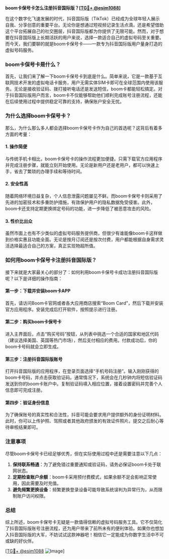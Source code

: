 **boom卡保号卡怎么注册抖音国际版？[[TG💪+ @esim1088](https://t.me/s/esim1088)]**

在这个数字化飞速发展的时代，抖音国际版（TikTok）已经成为全球年轻人展示自我、分享创意的重要平台。无论你是想通过短视频记录生活点滴，还是希望借助这个平台拓展自己的社交圈层，抖音国际版都为你提供了无限可能。然而，对于想要在抖音国际版上长期活跃的用户来说，选择一款适合自己的虚拟号码至关重要。而今天，我们要聊的就是boom卡保号卡——一款专为抖音国际版用户量身打造的虚拟号码服务。

### boom卡保号卡是什么？

首先，让我们来了解一下boom卡保号卡到底是什么。简单来说，它是一款基于互联网技术开发的虚拟电话卡服务，用户无需实体SIM卡即可在全球范围内使用该服务。无论是接收验证码、拨打接听电话还是发送短信，boom卡都能轻松搞定。对于抖音国际版用户而言，boom卡不仅能够帮助他们顺利完成账号注册流程，还能在后续使用过程中提供稳定可靠的支持，确保账户安全无忧。

### 为什么选择boom卡保号卡？

那么，为什么那么多人都会选择boom卡保号卡作为自己的首选呢？这背后有着多方面的考量：

#### 1. **操作简便**
与传统手机卡相比，boom卡保号卡的操作流程更加便捷。只需下载官方应用程序并完成注册步骤，就能立刻开始使用。无论是新用户还是老用户，都可以快速上手，省去了繁琐的办理手续和等待时间。

#### 2. **安全性高**
随着网络环境日益复杂，个人信息泄露问题屡见不鲜。而boom卡保号卡则采用了先进的加密技术和多重防护措施，有效保护用户的隐私数据免受侵害。此外，boom卡还支持定期更换绑定号码的功能，进一步降低了被恶意攻击的风险。

#### 3. **性价比出众**
虽然市面上也有不少类似的虚拟号码服务提供商，但很少有谁能像boom卡这样做到价格实惠且功能全面。无论是按月订阅还是按次付费，用户都能根据自身需求灵活选择最适合自己的方案，真正实现物超所值。

### 如何用boom卡保号卡注册抖音国际版？

接下来就是大家最关心的部分了：如何利用boom卡保号卡成功注册抖音国际版呢？以下是详细的操作指南：

#### 第一步：下载并安装boom卡APP
首先，请访问Boom卡官网或者各大应用商店搜索“Boom Card”，然后下载并安装官方应用程序。安装完成后打开软件，按照提示进行注册。

#### 第二步：购买boom卡保号卡
进入主界面后，点击“购买号码”按钮，从列表中挑选一个合适的国家和地区代码（建议选择美国、英国等热门市场），然后支付相应的费用。付款成功后，你的boom卡号码就会立即生成。

#### 第三步：注册抖音国际版账号
打开抖音国际版的应用程序，在登录页面选择“手机号码注册”。输入刚刚获得的boom卡号码，并点击获取验证码。通常情况下，系统会在几秒钟内将短信验证码发送到你的boom卡账户中。复制验证码填入相应位置，接着设置密码并完善个人信息即可完成注册。

#### 第四步：验证身份信息
为了确保账号的真实性和合法性，抖音可能会要求用户提供额外的身份证明材料。此时，你可以上传护照、驾照或者其他政府颁发的有效证件照片。提交之后耐心等待审核结果即可。

### 注意事项

尽管boom卡保号卡已经足够优秀，但在实际使用过程中还是需要注意以下几点：

1. **保持联系畅通**：为了避免错过重要通知或验证码，请务必保证boom卡处于联网状态。
2. **定期检查账户余额**：boom卡采用预付费模式，如果余额不足会影响正常使用，因此需要及时充值。
3. **避免频繁更换设备**：频繁更换登录设备可能导致系统误判为异常行为，从而限制账户访问权限。

### 总结

综上所述，boom卡保号卡无疑是一款值得信赖的虚拟号码服务工具。它不仅简化了抖音国际版账号注册流程，还为用户带来了前所未有的便利体验。如果你也想加入抖音国际版的大军，不妨试试这款神器吧！相信它一定能成为你数字生活中不可或缺的好伙伴。

[[TG💪+ @esim1088](https://t.me/s/esim1088) ![Image](https://i.postimg.cc/4NQfJmqS/Snipaste-2025-05-13-00-14-12.png)]